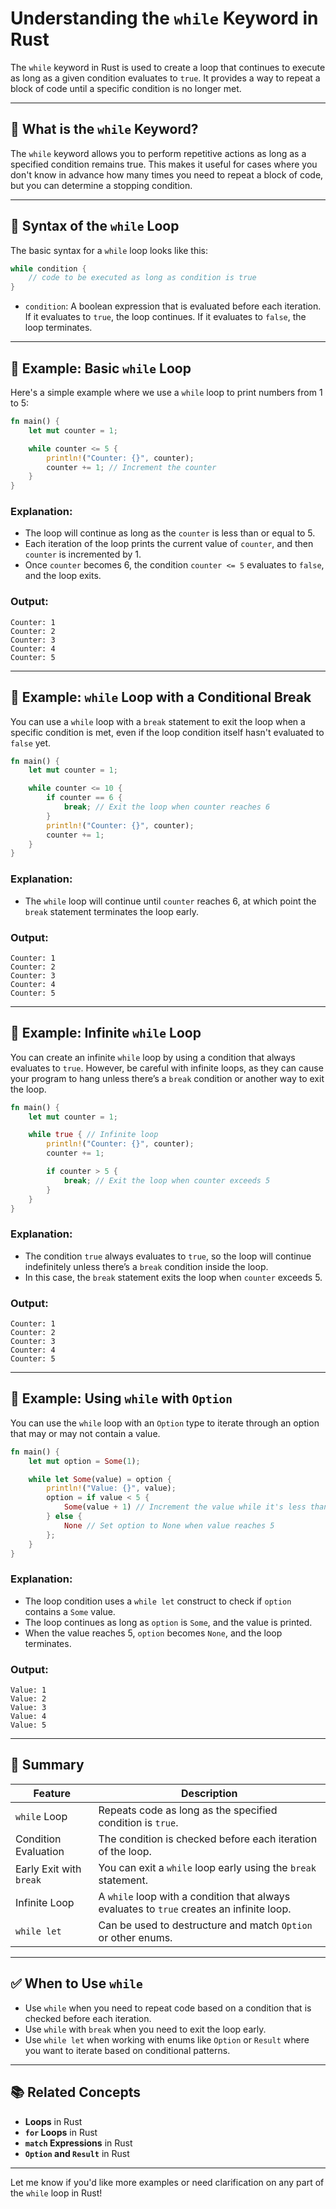 # Understanding the `while` Keyword in Rust

The `while` keyword in Rust is used to create a loop that continues to execute as long as a given condition evaluates to `true`. It provides a way to repeat a block of code until a specific condition is no longer met.

---

## 🧠 What is the `while` Keyword?

The `while` keyword allows you to perform repetitive actions as long as a specified condition remains true. This makes it useful for cases where you don't know in advance how many times you need to repeat a block of code, but you can determine a stopping condition.

---

## 🔧 Syntax of the `while` Loop

The basic syntax for a `while` loop looks like this:

```rust
while condition {
    // code to be executed as long as condition is true
}
```

- `condition`: A boolean expression that is evaluated before each iteration. If it evaluates to `true`, the loop continues. If it evaluates to `false`, the loop terminates.

---

## 🔧 Example: Basic `while` Loop

Here's a simple example where we use a `while` loop to print numbers from 1 to 5:

```rust
fn main() {
    let mut counter = 1;

    while counter <= 5 {
        println!("Counter: {}", counter);
        counter += 1; // Increment the counter
    }
}
```

### Explanation:
- The loop will continue as long as the `counter` is less than or equal to 5.
- Each iteration of the loop prints the current value of `counter`, and then `counter` is incremented by 1.
- Once `counter` becomes 6, the condition `counter <= 5` evaluates to `false`, and the loop exits.

### Output:
```
Counter: 1
Counter: 2
Counter: 3
Counter: 4
Counter: 5
```

---

## 🔧 Example: `while` Loop with a Conditional Break

You can use a `while` loop with a `break` statement to exit the loop when a specific condition is met, even if the loop condition itself hasn't evaluated to `false` yet.

```rust
fn main() {
    let mut counter = 1;

    while counter <= 10 {
        if counter == 6 {
            break; // Exit the loop when counter reaches 6
        }
        println!("Counter: {}", counter);
        counter += 1;
    }
}
```

### Explanation:
- The `while` loop will continue until `counter` reaches 6, at which point the `break` statement terminates the loop early.

### Output:
```
Counter: 1
Counter: 2
Counter: 3
Counter: 4
Counter: 5
```

---

## 🔧 Example: Infinite `while` Loop

You can create an infinite `while` loop by using a condition that always evaluates to `true`. However, be careful with infinite loops, as they can cause your program to hang unless there’s a `break` condition or another way to exit the loop.

```rust
fn main() {
    let mut counter = 1;

    while true { // Infinite loop
        println!("Counter: {}", counter);
        counter += 1;

        if counter > 5 {
            break; // Exit the loop when counter exceeds 5
        }
    }
}
```

### Explanation:
- The condition `true` always evaluates to `true`, so the loop will continue indefinitely unless there’s a `break` condition inside the loop.
- In this case, the `break` statement exits the loop when `counter` exceeds 5.

### Output:
```
Counter: 1
Counter: 2
Counter: 3
Counter: 4
Counter: 5
```

---

## 🔧 Example: Using `while` with `Option`

You can use the `while` loop with an `Option` type to iterate through an option that may or may not contain a value.

```rust
fn main() {
    let mut option = Some(1);

    while let Some(value) = option {
        println!("Value: {}", value);
        option = if value < 5 {
            Some(value + 1) // Increment the value while it's less than 5
        } else {
            None // Set option to None when value reaches 5
        };
    }
}
```

### Explanation:
- The loop condition uses a `while let` construct to check if `option` contains a `Some` value.
- The loop continues as long as `option` is `Some`, and the value is printed.
- When the value reaches 5, `option` becomes `None`, and the loop terminates.

### Output:
```
Value: 1
Value: 2
Value: 3
Value: 4
Value: 5
```

---

## 🧠 Summary

| Feature               | Description                                                   |
|-----------------------|---------------------------------------------------------------|
| `while` Loop          | Repeats code as long as the specified condition is `true`.    |
| Condition Evaluation  | The condition is checked before each iteration of the loop.   |
| Early Exit with `break`| You can exit a `while` loop early using the `break` statement.|
| Infinite Loop         | A `while` loop with a condition that always evaluates to `true` creates an infinite loop. |
| `while let`           | Can be used to destructure and match `Option` or other enums. |

---

## ✅ When to Use `while`

- Use `while` when you need to repeat code based on a condition that is checked before each iteration.
- Use `while` with `break` when you need to exit the loop early.
- Use `while let` when working with enums like `Option` or `Result` where you want to iterate based on conditional patterns.

---

## 📚 Related Concepts

- **Loops** in Rust
- **`for` Loops** in Rust
- **`match` Expressions** in Rust
- **`Option` and `Result`** in Rust

---

Let me know if you'd like more examples or need clarification on any part of the `while` loop in Rust!
